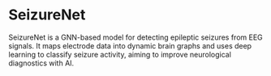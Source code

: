 # SeizureNet
SeizureNet is a GNN-based model for detecting epileptic seizures from EEG signals. It maps electrode data into dynamic brain graphs and uses deep learning to classify seizure activity, aiming to improve neurological diagnostics with AI.
